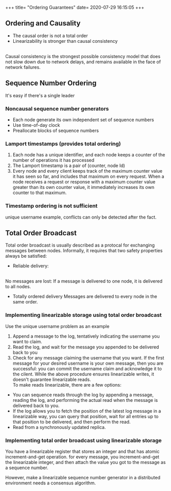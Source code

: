 +++
title=  "Ordering Guarantees"
date=   2020-07-29 16:15:05
+++


## Ordering and Causality
* The causal order is not a total order
* Linearizability is stronger than causal consistency
<br>
Causal consistency is the strongest possible consistency model that does not slow down due to network delays,
and remains available in the face of network failures.

## Sequence Number Ordering
It's easy if there's a single leader
<br>

### Noncausal sequence number generators
* Each node generate its own independent set of sequence numbers
* Use time-of-day clock
* Preallocate blocks of sequence numbers

### Lamport timestamps (provides total ordering)
1. Each node has a unique identifier, and each node keeps a counter of the number of operations it has processed
2. The Lamport timestamp is a pair of (counter, node Id)
3. Every node and every client keeps track of the maximum counter value it has seen so far, and includes that maximum on every request. When a node receives a request or response with a maximum counter value greater than
its own counter value, it immediately increases its own counter to that maximum.

### Timestamp ordering is not sufficient
unique username example, conflicts can only be detected after the fact.

## Total Order Broadcast
Total order broadcast is usually described as a protocal for exchanging messages between nodes. Informally, it requires that two safety properties always be satisfied:

* Reliable delivery:
<br>
No messages are lost: If a message is delivered to one node, it is delivered to all nodes.

* Totally ordered delivery
Messages are delivered to every node in the same order.

### Implementing linearizable storage using total order broadcast
Use the unique username problem as an example
<br>
1. Append a message to the log, tentatively indicating the username you want to claim.
2. Read the log, and wait for the message you appended to be delivered back to you
3. Check for any message claiming the username that you want. If the first message for your
desired username is your own message, then you are successful: you can commit the username claim
and acknowledge it to the cilent.
While the above procedure ensures linearizable writes, it doesn't guarantee linearizable reads.
<br> To make reads linearizable, there are a few options:

* You can sequence reads through the log by appending a message, reading the log, and performing
the actual read when the message is delivered back to you.
* If the log allows you to fetch the position of the latest log message in a linearizable way, you
can query that position, wait for all entries up to that position to be delivered, and then perform the read.
* Read from a synchronously updated replica.

### Implementing total order broadcast using linearizable storage

You have a linearizable register that stores an integer and that has atomic increment-and-get operation.
for every message, you increment-and-get the linearizable integer, and then attach the value you got to the message
as a sequence number.

However, make a linearizable sequence number generator in a distributed environment needs a consensus algorithm.
